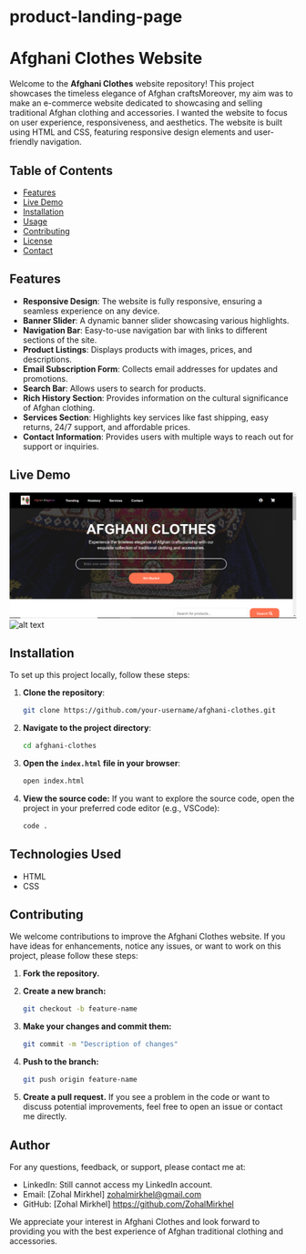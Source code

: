 # product-landing-page
# Afghani Clothes Website

Welcome to the **Afghani Clothes** website repository! This project showcases the timeless elegance of Afghan craftsMoreover, my aim was to make an e-commerce website dedicated to showcasing and selling traditional Afghan clothing and accessories. I wanted the website to focus on user experience, responsiveness, and aesthetics. The website is built using HTML and CSS, featuring responsive design elements and user-friendly navigation.

## Table of Contents
- [Features](#features)
- [Live Demo](#live-demo)
- [Installation](#installation)
- [Usage](#usage)
- [Contributing](#contributing)
- [License](#license)
- [Contact](#contact)

## Features

- **Responsive Design**: The website is fully responsive, ensuring a seamless experience on any device.
- **Banner Slider**: A dynamic banner slider showcasing various highlights.
- **Navigation Bar**: Easy-to-use navigation bar with links to different sections of the site.
- **Product Listings**: Displays products with images, prices, and descriptions.
- **Email Subscription Form**: Collects email addresses for updates and promotions.
- **Search Bar**: Allows users to search for products.
- **Rich History Section**: Provides information on the cultural significance of Afghan clothing.
- **Services Section**: Highlights key services like fast shipping, easy returns, 24/7 support, and affordable prices.
- **Contact Information**: Provides users with multiple ways to reach out for support or inquiries.


## Live Demo
![alt text](Product_Landing_Page.PNG)
![alt text](product_landing_page.gif)

## Installation
To set up this project locally, follow these steps:

1. **Clone the repository**:
   ```bash
   git clone https://github.com/your-username/afghani-clothes.git
   ```

2. **Navigate to the project directory**:
   ```bash
   cd afghani-clothes
   ```

3. **Open the `index.html` file in your browser**:
   ```bash
   open index.html
   ```
   
4. **View the source code:**
If you want to explore the source code, open the project in your preferred code editor (e.g., VSCode):
   ```bash
   code .
   ```


## Technologies Used

- HTML
- CSS

## Contributing
We welcome contributions to improve the Afghani Clothes website. If you have ideas for enhancements, notice any issues, or want to work on this project, please follow these steps:

1. **Fork the repository.**

2. **Create a new branch:**
   ```bash
   git checkout -b feature-name
   ```

3. **Make your changes and commit them:**
   ```bash
   git commit -m "Description of changes"
   ```

4. **Push to the branch:**
   ```bash
   git push origin feature-name
   ```

5. **Create a pull request.**
If you see a problem in the code or want to discuss potential improvements, feel free to open an issue or contact me directly.


## Author
For any questions, feedback, or support, please contact me at:
- LinkedIn: Still cannot access my LinkedIn account.
- Email: [Zohal Mirkhel] zohalmirkhel@gmail.com
- GitHub: [Zohal Mirkhel] https://github.com/ZohalMirkhel 

We appreciate your interest in Afghani Clothes and look forward to providing you with the best experience of Afghan traditional clothing and accessories.
